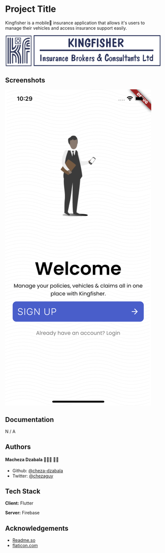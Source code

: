 
# Project Title 

Kingfisher is a mobile📱 insurance application that allows it's users to manage their vehicles and access insurance support easily.



![Logo](/images/kingfisher_logo.png)

    
## Screenshots

![App Screenshot](/images/screenshot.png)

  
## Documentation

N / A


  
## Authors

#### Macheza Dzabala 👨🏾‍💻 👋🏿
- Github: [@cheza-dzabala](https://www.github.com/cheza-dzabala)
- Twitter: [@chezaguy](https://www.twitter.com/chezaguy)


  
## Tech Stack

**Client:** Flutter

**Server:** Firebase

  
## Acknowledgements

 - [Readme.so](https://readme.so)
 - [flaticon.com](https://flaticon.com/)

  